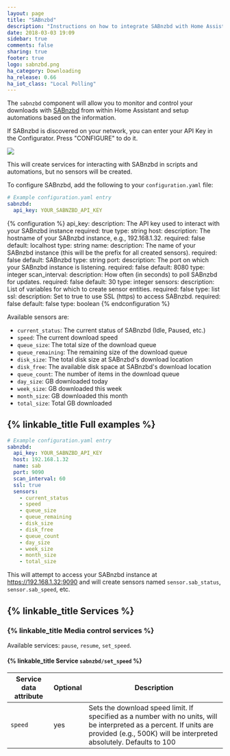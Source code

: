 ```yaml
---
layout: page
title: "SABnzbd"
description: "Instructions on how to integrate SABnzbd with Home Assistant."
date: 2018-03-03 19:09
sidebar: true
comments: false
sharing: true
footer: true
logo: sabnzbd.png
ha_category: Downloading
ha_release: 0.66
ha_iot_class: "Local Polling"
---
```


The `sabnzbd` component will allow you to monitor and control your downloads with [SABnzbd](https://sabnzbd.org) from 
within Home Assistant and setup automations based on the information.

If SABnzbd is discovered on your network, you can enter your API Key in the Configurator. Press "CONFIGURE" to do it.

<p class='img'>
  <img src='{{site_root}}/images/screenshots/sabnzbd-configure.png' />
</p>

This will create services for interacting with SABnzbd in scripts and automations, but no sensors will be created.


To configure SABnzbd, add the following to your `configuration.yaml` file:

```yaml
# Example configuration.yaml entry
sabnzbd:
  api_key: YOUR_SABNZBD_API_KEY
```

{% configuration %}
api_key:
  description: The API key used to interact with your SABnzbd instance
  required: true
  type: string
host:
  description: The hostname of your SABnzbd instance, e.g., 192.168.1.32.
  required: false
  default: localhost
  type: string
name:
  description: The name of your SABnzbd instance (this will be the prefix for all created sensors).
  required: false
  default: SABnzbd
  type: string
port:
  description: The port on which your SABnzbd instance is listening.
  required: false
  default: 8080
  type: integer
scan_interval:
  description: How often (in seconds) to poll SABnzbd for updates.
  required: false
  default: 30
  type: integer
sensors:
  description: List of variables for which to create sensor entities.
  required: false
  type: list
ssl:
  description: Set to true to use SSL (https) to access SABnzbd.
  required: false
  default: false
  type: boolean
{% endconfiguration %}

Available sensors are:

 * `current_status`: The current status of SABnzbd (Idle, Paused, etc.)
 * `speed`: The current download speed
 * `queue_size`: The total size of the download queue 
 * `queue_remaining`: The remaining size of the download queue
 * `disk_size`: The total disk size at SABnzbd's download location
 * `disk_free`: The available disk space at SABnzbd's download location
 * `queue_count`: The number of items in the download queue 
 * `day_size`: GB downloaded today
 * `week_size`: GB downloaded this week
 * `month_size`: GB downloaded this month
 * `total_size`: Total GB downloaded 
 
## {% linkable_title Full examples %}

```yaml
# Example configuration.yaml entry
sabnzbd:
  api_key: YOUR_SABNZBD_API_KEY
  host: 192.168.1.32
  name: sab
  port: 9090
  scan_interval: 60 
  ssl: true
  sensors:
    - current_status
    - speed
    - queue_size
    - queue_remaining
    - disk_size
    - disk_free
    - queue_count
    - day_size
    - week_size
    - month_size
    - total_size
```
This will attempt to access your SABnzbd instance at https://192.168.1.32:9090 and will create sensors named 
`sensor.sab_status`, `sensor.sab_speed`, etc.

## {% linkable_title Services %}

### {% linkable_title Media control services %}
Available services: `pause`, `resume`, `set_speed`.

#### {% linkable_title Service `sabnzbd/set_speed` %}

| Service data attribute | Optional | Description                                                                                                                                                                             |
|------------------------|----------|-----------------------------------------------------------------------------------------------------------------------------------------------------------------------------------------|
| `speed`                |      yes | Sets the download speed limit. If specified as a number with no units, will be interpreted as a percent. If units are provided (e.g., 500K) will be interpreted absolutely. Defaults to 100 |

